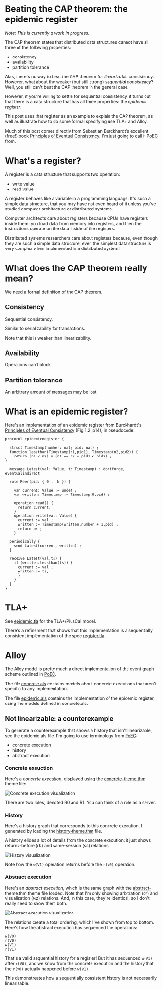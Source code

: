 # Beating the CAP theorem: the epidemic register

*Note: This is currently a work in progress.*

The CAP theorem states that distributed data structures cannot have
all three of the following properties:

* consistency
* availability
* partition tolerance


Alas, there's no way to beat the CAP theorem for *linearizable* consistency. However, what about 
the weaker (but still strong) *sequential consistency*? 
Well, you still can't beat the CAP theorem in the general case. 

However, if you're willing to settle for sequential consistency, it turns out
that there is a data structure that has all three properties: the *epidemic
register*.

This post uses that register as an example to explain the CAP theorem, as
well as illustrate how to do some formal specifying use TLA+ and Alloy.

Much of this post comes directly from Sebastian Burckhardt's excellent (free!) book 
[Principles of Eventual Consistency][PoEC]. I'm just going to call it [PoEC] from.

# What's a register?

A register is a data structure that supports two operation:

* write value
* read value

A register behaves like a variable in a programming language. It's
such a simple data structure, that you may have not even heard
of it unless you've studied computer architecture or distributed systems.

Computer architects care about registers because CPUs have registers
inside them: you load data from memory into registers, and then
the instructions operate on the data inside of the registers.

Distributed systems researchers care about registers because, even though
they are such a simple data structure, even the simplest data structure
is very complex when implemented in a distributed system!



# What does the CAP theorem really mean?

We need a formal definition of the CAP theorem.

## Consistency

Sequential consistency.

Similar to serializability for transactions.

Note that this is weaker than linearizability.

## Availability

Operations can't block

## Partition tolerance

An arbitrary amount of messages may be lost

# What is an epidemic register?

Here's an implementation of an epidemic register from Burckhardt's [Principles
of Eventual Consistency][PoEC] (Fig 1.2, p14), in pseudocode:

```
protocol EpidemicRegister {

  struct Timestamp(number: nat; pid: nat) ;
  function lessthan(Timestamp(n1,pid1), Timestamp(n2,pid2)) {
    return (n1 < n2) ∨ (n1 == n2 ∧ pid1 < pid2) ;
}

  message Latest(val: Value, t: Timestamp) : dontforge, eventualindirect

  role Peer(pid: { 0 .. N }) {

    var current: Value := undef ;
    var written: Timestamp := Timestamp(0,pid) ;

    operation read() {
      return current;
    }
    operation write(val: Value) {
      current := val ;
      written := Timestamp(written.number + 1,pid) ;
      return ok ;
    }

  periodically {
    send Latest(current, written) ;
  }

  receive Latest(val,ts) {
    if (written.lessthan(ts)) {
      current := val ;
      written := ts;
      }
    }
  }
}

```

# TLA+

See [epidemic.tla](epidemic.tla) for the TLA+/PlusCal model.

There's a refinement that shows that this implementation is a sequentially consistent implementation
of the spec [register.tla](register.tla).

# Alloy

The Alloy model is pretty much a direct implementation of the event graph scheme outlined in [PoEC].

The file [concrete.als](concrete.als) contains models about concrete executions that aren't specific
to any implementation.

The file [epidemic.als](epidemic.als) contains the implementation of the epidemic register, using
the models defined in concrete.als.

## Not linearizable: a counterexample

To generate a counterexample that shows a history that isn't linearizable, see the epidemic.als file.
I'm going to use terminology from [PoEC]:

* concrete execution
* history
* abstract execution


### Concrete exeuction

Here's a *concrete execution*, displayed using the [concrete-theme.thm](concrete-theme.thm) theme file:

![Concrete execution visualization](concrete.png)

There are two roles, denoted R0 and R1. You can think of a role as a server.

### History

Here's a history graph that corresponds to this concrete execution. I generated by loading the [history-theme.thm](history-theme.thm) file.

A history elides a lot of details from the concrete execution: it just shows returns-before (*rb*) and same-session (*ss*)
relations. 

![History visualization](history.png)

Note how the `w(V1)` operation returns before the `r(V0)` operation.


### Abstract execution

Here's an *abstract execution*, which is the same graph with the [abstract-theme.thm](abstract-theme.thm) theme file loaded. Note that I'm only showing arbitration (*ar*) and
visualization (*viz*) relations. And, in this case, they're identical, so I don't really
need to show them both.

![Abstract execution visualization](abstract.png)

The relations create a total ordering, which I've shown from top to bottom. Here's how the abstract
execution has sequenced the operations:

```
w(V0)
r(V0)
w(V1)
r(V1)
```

That's a valid sequential history for a register! But it has sequenced `w(V1)` after `r(V0)`, and we
know from the concrete execution and the history that the `r(v0)` actually happened before `w(v1)`.

This demonstreates how a sequentially consistent history is not necessarily linearizable.



[PoEC]: https://www.microsoft.com/en-us/research/publication/principles-of-eventual-consistency/
